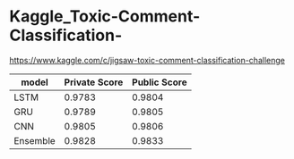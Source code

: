 # Kaggle_Toxic-Comment-Classification-

https://www.kaggle.com/c/jigsaw-toxic-comment-classification-challenge

|model|Private Score|Public Score|
|-----|-------------|------------|
|LSTM|0.9783|0.9804|
|GRU|0.9789|0.9805|
|CNN|0.9805|0.9806|
|Ensemble|0.9828|0.9833|


